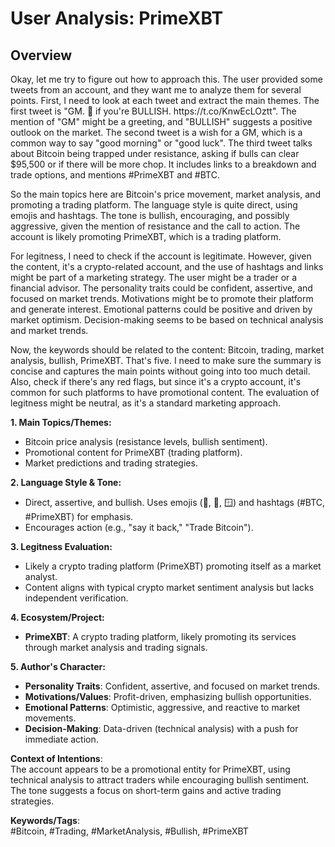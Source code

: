# User Analysis: PrimeXBT

## Overview

<think>
Okay, let me try to figure out how to approach this. The user provided some tweets from an account, and they want me to analyze them for several points. First, I need to look at each tweet and extract the main themes. The first tweet is "GM. 💙 if you're BULLISH. https://t.co/KnwEcLOztt". The mention of "GM" might be a greeting, and "BULLISH" suggests a positive outlook on the market. The second tweet is a wish for a GM, which is a common way to say "good morning" or "good luck". The third tweet talks about Bitcoin being trapped under resistance, asking if bulls can clear $95,500 or if there will be more chop. It includes links to a breakdown and trade options, and mentions #PrimeXBT and #BTC.

So the main topics here are Bitcoin's price movement, market analysis, and promoting a trading platform. The language style is quite direct, using emojis and hashtags. The tone is bullish, encouraging, and possibly aggressive, given the mention of resistance and the call to action. The account is likely promoting PrimeXBT, which is a trading platform. 

For legitness, I need to check if the account is legitimate. However, given the content, it's a crypto-related account, and the use of hashtags and links might be part of a marketing strategy. The user might be a trader or a financial advisor. The personality traits could be confident, assertive, and focused on market trends. Motivations might be to promote their platform and generate interest. Emotional patterns could be positive and driven by market optimism. Decision-making seems to be based on technical analysis and market trends.

Now, the keywords should be related to the content: Bitcoin, trading, market analysis, bullish, PrimeXBT. That's five. I need to make sure the summary is concise and captures the main points without going into too much detail. Also, check if there's any red flags, but since it's a crypto account, it's common for such platforms to have promotional content. The evaluation of legitness might be neutral, as it's a standard marketing approach.
</think>

**1. Main Topics/Themes:**  
- Bitcoin price analysis (resistance levels, bullish sentiment).  
- Promotional content for PrimeXBT (trading platform).  
- Market predictions and trading strategies.  

**2. Language Style & Tone:**  
- Direct, assertive, and bullish. Uses emojis (💙, 🫵, 🪟) and hashtags (#BTC, #PrimeXBT) for emphasis.  
- Encourages action (e.g., "say it back," "Trade Bitcoin").  

**3. Legitness Evaluation:**  
- Likely a crypto trading platform (PrimeXBT) promoting itself as a market analyst.  
- Content aligns with typical crypto market sentiment analysis but lacks independent verification.  

**4. Ecosystem/Project:**  
- **PrimeXBT**: A crypto trading platform, likely promoting its services through market analysis and trading signals.  

**5. Author's Character:**  
- **Personality Traits**: Confident, assertive, and focused on market trends.  
- **Motivations/Values**: Profit-driven, emphasizing bullish opportunities.  
- **Emotional Patterns**: Optimistic, aggressive, and reactive to market movements.  
- **Decision-Making**: Data-driven (technical analysis) with a push for immediate action.  

**Context of Intentions**:  
The account appears to be a promotional entity for PrimeXBT, using technical analysis to attract traders while encouraging bullish sentiment. The tone suggests a focus on short-term gains and active trading strategies.  

**Keywords/Tags**:  
#Bitcoin, #Trading, #MarketAnalysis, #Bullish, #PrimeXBT
